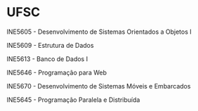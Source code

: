 # UFSC

INE5605 - Desenvolvimento de Sistemas Orientados a Objetos I

INE5609 - Estrutura de Dados

INE5613 - Banco de Dados I

INE5646 - Programação para Web

INE5670 - Desenvolvimento de Sistemas Móveis e Embarcados

INE5645 - Programação Paralela e Distribuída
